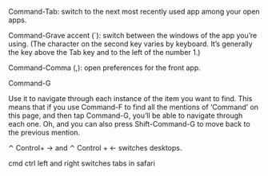 
Command-Tab: switch to the next most recently used app among your open apps.

Command-Grave accent (`): switch between the windows of the app you’re using. (The character on the second key varies by keyboard. It’s generally the key above the Tab key and to the left of the number 1.)

Command-Comma (,): open preferences for the front app.

Command-G

Use it to navigate through each instance of the item you want to find. This means that if you use Command-F to find all the mentions of ‘Command’ on this page, and then tap Command-G, you’ll be able to navigate through each one. Oh, and you can also press Shift-Command-G to move back to the previous mention.

⌃ Control+ → and ⌃ Control + ← switches desktops.

 cmd ctrl left and right switches tabs in safari

